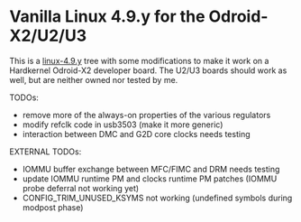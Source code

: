 # Vanilla Linux 4.9.y for the Odroid-X2/U2/U3

This is a [linux-4.9.y](https://git.kernel.org/cgit/linux/kernel/git/stable/linux-stable.git/log/?h=linux-4.9.y) tree with some modifications to make it work on a Hardkernel Odroid-X2 developer board. The U2/U3 boards should work as well, but are neither owned nor tested by me.


TODOs:

   - remove more of the always-on properties of the various regulators
   - modify refclk code in usb3503 (make it more generic)
   - interaction between DMC and G2D core clocks needs testing

EXTERNAL TODOs:

   - IOMMU buffer exchange between MFC/FIMC and DRM needs testing
   - update IOMMU runtime PM and clocks runtime PM patches (IOMMU probe deferral not working yet)
   - CONFIG_TRIM_UNUSED_KSYMS not working (undefined symbols during modpost phase)
